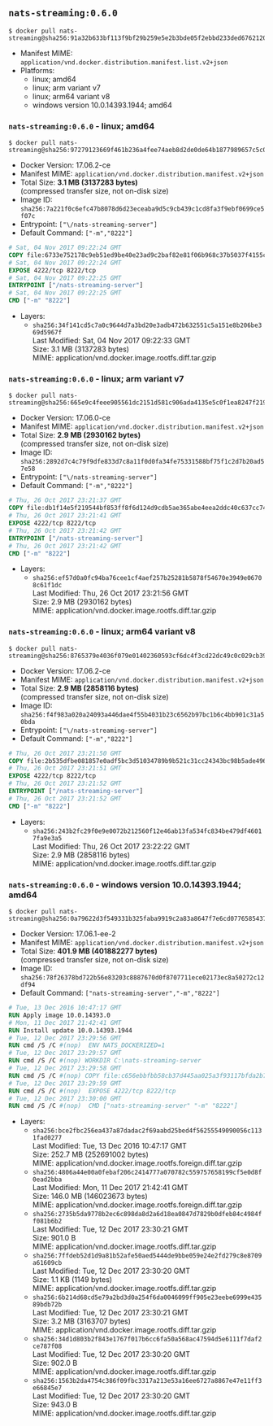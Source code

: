 ## `nats-streaming:0.6.0`

```console
$ docker pull nats-streaming@sha256:91a32b633bf113f9bf29b259e5e2b3bde05f2ebbd233ded67621202487dbd0d9
```

-	Manifest MIME: `application/vnd.docker.distribution.manifest.list.v2+json`
-	Platforms:
	-	linux; amd64
	-	linux; arm variant v7
	-	linux; arm64 variant v8
	-	windows version 10.0.14393.1944; amd64

### `nats-streaming:0.6.0` - linux; amd64

```console
$ docker pull nats-streaming@sha256:97279123669f461b236a4fee74aeb8d2de0de64b1877989657c5c040e77becf3
```

-	Docker Version: 17.06.2-ce
-	Manifest MIME: `application/vnd.docker.distribution.manifest.v2+json`
-	Total Size: **3.1 MB (3137283 bytes)**  
	(compressed transfer size, not on-disk size)
-	Image ID: `sha256:7a221f0c6efc47b8078d6d23eceaba9d5c9cb439c1cd8fa3f9ebf0699ce5f07c`
-	Entrypoint: `["\/nats-streaming-server"]`
-	Default Command: `["-m","8222"]`

```dockerfile
# Sat, 04 Nov 2017 09:22:24 GMT
COPY file:6733e752178c9eb51ed9be40e23ad9c2baf82e81f06b968c37b5037f4155c90a in /nats-streaming-server 
# Sat, 04 Nov 2017 09:22:24 GMT
EXPOSE 4222/tcp 8222/tcp
# Sat, 04 Nov 2017 09:22:25 GMT
ENTRYPOINT ["/nats-streaming-server"]
# Sat, 04 Nov 2017 09:22:25 GMT
CMD ["-m" "8222"]
```

-	Layers:
	-	`sha256:34f141cd5c7a0c9644d7a3bd20e3adb472b632551c5a151e8b206be369d5967f`  
		Last Modified: Sat, 04 Nov 2017 09:22:33 GMT  
		Size: 3.1 MB (3137283 bytes)  
		MIME: application/vnd.docker.image.rootfs.diff.tar.gzip

### `nats-streaming:0.6.0` - linux; arm variant v7

```console
$ docker pull nats-streaming@sha256:665e9c4feee905561dc2151d581c906ada4135e5c0f1ea8247f2192ddfd28f77
```

-	Docker Version: 17.06.0-ce
-	Manifest MIME: `application/vnd.docker.distribution.manifest.v2+json`
-	Total Size: **2.9 MB (2930162 bytes)**  
	(compressed transfer size, not on-disk size)
-	Image ID: `sha256:2892d7c4c79f9dfe833d7c8a11f0d0fa34fe75331588bf75f1c2d7b20ad57e58`
-	Entrypoint: `["\/nats-streaming-server"]`
-	Default Command: `["-m","8222"]`

```dockerfile
# Thu, 26 Oct 2017 23:21:37 GMT
COPY file:db1f14e5f219544bf853ff8f6d124d9cdb5ae365abe4eea2ddc40c637cc744cf in /nats-streaming-server 
# Thu, 26 Oct 2017 23:21:41 GMT
EXPOSE 4222/tcp 8222/tcp
# Thu, 26 Oct 2017 23:21:42 GMT
ENTRYPOINT ["/nats-streaming-server"]
# Thu, 26 Oct 2017 23:21:42 GMT
CMD ["-m" "8222"]
```

-	Layers:
	-	`sha256:ef57d0a0fc94ba76cee1cf4aef257b25281b5878f54670e3949e06708c61f1dc`  
		Last Modified: Thu, 26 Oct 2017 23:21:56 GMT  
		Size: 2.9 MB (2930162 bytes)  
		MIME: application/vnd.docker.image.rootfs.diff.tar.gzip

### `nats-streaming:0.6.0` - linux; arm64 variant v8

```console
$ docker pull nats-streaming@sha256:8765379e4036f079e01402360593cf6dc4f3cd22dc49c0c029cb39319621637b
```

-	Docker Version: 17.06.2-ce
-	Manifest MIME: `application/vnd.docker.distribution.manifest.v2+json`
-	Total Size: **2.9 MB (2858116 bytes)**  
	(compressed transfer size, not on-disk size)
-	Image ID: `sha256:f4f983a020a24093a446dae4f55b4031b23c6562b97bc1b6c4bb901c31a50bda`
-	Entrypoint: `["\/nats-streaming-server"]`
-	Default Command: `["-m","8222"]`

```dockerfile
# Thu, 26 Oct 2017 23:21:50 GMT
COPY file:2b535dfbe081857e0adf5bc3d51034789b9b521c31cc24343bc98b5ade496456 in /nats-streaming-server 
# Thu, 26 Oct 2017 23:21:51 GMT
EXPOSE 4222/tcp 8222/tcp
# Thu, 26 Oct 2017 23:21:52 GMT
ENTRYPOINT ["/nats-streaming-server"]
# Thu, 26 Oct 2017 23:21:52 GMT
CMD ["-m" "8222"]
```

-	Layers:
	-	`sha256:243b2fc29f0e9e0072b212560f12e46ab13fa534fc834be479df46017fa9e3a5`  
		Last Modified: Thu, 26 Oct 2017 23:22:22 GMT  
		Size: 2.9 MB (2858116 bytes)  
		MIME: application/vnd.docker.image.rootfs.diff.tar.gzip

### `nats-streaming:0.6.0` - windows version 10.0.14393.1944; amd64

```console
$ docker pull nats-streaming@sha256:0a79622d3f549331b325faba9919c2a83a8647f7e6cd07765854371475c3d12d
```

-	Docker Version: 17.06.1-ee-2
-	Manifest MIME: `application/vnd.docker.distribution.manifest.v2+json`
-	Total Size: **401.9 MB (401882277 bytes)**  
	(compressed transfer size, not on-disk size)
-	Image ID: `sha256:78f26378bd722b56e83203c8887670d0f8707711ece02173ec8a50272c12df94`
-	Default Command: `["nats-streaming-server","-m","8222"]`

```dockerfile
# Tue, 13 Dec 2016 10:47:17 GMT
RUN Apply image 10.0.14393.0
# Mon, 11 Dec 2017 21:42:41 GMT
RUN Install update 10.0.14393.1944
# Tue, 12 Dec 2017 23:29:56 GMT
RUN cmd /S /C #(nop)  ENV NATS_DOCKERIZED=1
# Tue, 12 Dec 2017 23:29:57 GMT
RUN cmd /S /C #(nop) WORKDIR C:\nats-streaming-server
# Tue, 12 Dec 2017 23:29:58 GMT
RUN cmd /S /C #(nop) COPY file:c656ebbfbb58cb37d445aa025a3f93117bfda2b77866533dfe567a67a4a71e01 in nats-streaming-server.exe 
# Tue, 12 Dec 2017 23:29:59 GMT
RUN cmd /S /C #(nop)  EXPOSE 4222/tcp 8222/tcp
# Tue, 12 Dec 2017 23:30:00 GMT
RUN cmd /S /C #(nop)  CMD ["nats-streaming-server" "-m" "8222"]
```

-	Layers:
	-	`sha256:bce2fbc256ea437a87dadac2f69aabd25bed4f56255549090056c1131fad0277`  
		Last Modified: Tue, 13 Dec 2016 10:47:17 GMT  
		Size: 252.7 MB (252691002 bytes)  
		MIME: application/vnd.docker.image.rootfs.foreign.diff.tar.gzip
	-	`sha256:4806a44e00a0febaf206c2414777a070782c559757658199cf5e0d8f0ead2bba`  
		Last Modified: Mon, 11 Dec 2017 21:42:41 GMT  
		Size: 146.0 MB (146023673 bytes)  
		MIME: application/vnd.docker.image.rootfs.foreign.diff.tar.gzip
	-	`sha256:2735b5da9778b2ec6c898da8d2a6d18ea0847d7829b0dfeb84c4984ff081b6b2`  
		Last Modified: Tue, 12 Dec 2017 23:30:21 GMT  
		Size: 901.0 B  
		MIME: application/vnd.docker.image.rootfs.diff.tar.gzip
	-	`sha256:7ffdeb52d1d9a81b52afe50aed5444de9bbe059e24e2fd279c8e8709a61609cb`  
		Last Modified: Tue, 12 Dec 2017 23:30:20 GMT  
		Size: 1.1 KB (1149 bytes)  
		MIME: application/vnd.docker.image.rootfs.diff.tar.gzip
	-	`sha256:6b214d68cd5e79a2bd3d0a254f6da0046099ff905e23eebe6999e43589bdb72b`  
		Last Modified: Tue, 12 Dec 2017 23:30:21 GMT  
		Size: 3.2 MB (3163707 bytes)  
		MIME: application/vnd.docker.image.rootfs.diff.tar.gzip
	-	`sha256:34d1d803b2f843e1767f017b6cc6fa50a568ac47594d5e6111f7daf2ce787f08`  
		Last Modified: Tue, 12 Dec 2017 23:30:20 GMT  
		Size: 902.0 B  
		MIME: application/vnd.docker.image.rootfs.diff.tar.gzip
	-	`sha256:1563b2da4754c386f09fbc3317a213e53a16ee6727a8867e47e11ff3e66845e7`  
		Last Modified: Tue, 12 Dec 2017 23:30:20 GMT  
		Size: 943.0 B  
		MIME: application/vnd.docker.image.rootfs.diff.tar.gzip
